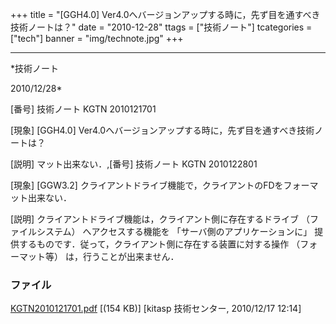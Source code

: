 ﻿+++
title = "[GGH4.0] Ver4.0へバージョンアップする時に，先ず目を通すべき技術ノートは？"
date = "2010-12-28"
ttags = ["技術ノート"]
tcategories = ["tech"]
banner = "img/technote.jpg"
+++

-----------------------------------------------------------------------------------------------------------------------------

*技術ノート

2010/12/28*


[番号]
技術ノート KGTN 2010121701

[現象]
[GGH4.0]
Ver4.0へバージョンアップする時に，先ず目を通すべき技術ノートは？

[説明]
マット出来ない．,[番号]
技術ノート KGTN 2010122801

[現象]
[GGW3.2]
クライアントドライブ機能で，クライアントのFDをフォーマット出来ない．

[説明]
クライアントドライブ機能は，クライアント側に存在するドライブ
（ファイルシステム） へアクセスする機能を
「サーバ側のアプリケーションに」
提供するものです．従って，クライアント側に存在する装置に対する操作
（フォーマット等） は，行うことが出来ません．


### ファイル

 
 


[KGTN2010121701.pdf](http://techreport.kitasp.net/attachments/download/431/KGTN2010121701.pdf)
 [(154 KB)] [kitasp 技術センター, 2010/12/17
12:14]


 


 

